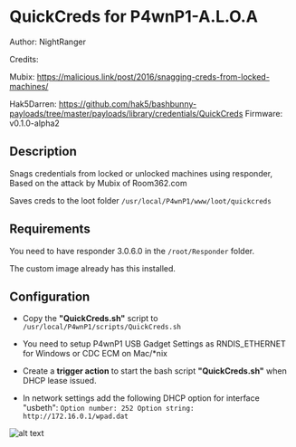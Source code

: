 # QuickCreds for P4wnP1-A.L.O.A

Author: NightRanger

Credits:

Mubix: https://malicious.link/post/2016/snagging-creds-from-locked-machines/

Hak5Darren: https://github.com/hak5/bashbunny-payloads/tree/master/payloads/library/credentials/QuickCreds
Firmware: v0.1.0-alpha2

## Description

Snags credentials from locked or unlocked machines using responder, Based on the attack by Mubix of Room362.com

Saves creds to the loot folder `/usr/local/P4wnP1/www/loot/quickcreds`

## Requirements

You need to have responder 3.0.6.0 in the `/root/Responder` folder.

The custom image already has this installed.

## Configuration

- Copy the **"QuickCreds.sh"** script to `/usr/local/P4wnP1/scripts/QuickCreds.sh`

- You need to setup P4wnP1 USB Gadget Settings as RNDIS_ETHERNET for Windows or CDC ECM on Mac/\*nix
- Create a **trigger action** to start the bash script **"QuickCreds.sh"** when DHCP lease issued.
- In network settings add the following DHCP option for interface "usbeth": `Option number: 252 Option string: http://172.16.0.1/wpad.dat`

![alt text](https://raw.githubusercontent.com/NightRang3r/P4wnP1-A.L.O.A.-Payloads/master/scripts/QuickCreds/Capture.JPG)
